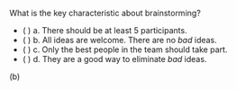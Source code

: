 <panel header="{{ icon_Q_A }} Characteristic of brainstorming">
<question>

What is the key characteristic about brainstorming?

- ( ) a. There should be at least 5 participants.
- ( ) b. All ideas are welcome. There are no _bad_ ideas.
- ( ) c. Only the best people in the team should take part.
- ( ) d. They are a good way to eliminate _bad_ ideas.


<div slot="answer">

(b)

</div>
</question>
</panel>
